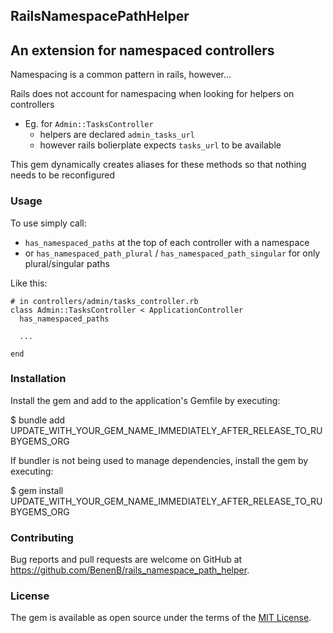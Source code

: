 ## RailsNamespacePathHelper
## An extension for namespaced controllers

Namespacing is a common pattern in rails, however...

Rails does not account for namespacing when looking for helpers on controllers
  - Eg. for `Admin::TasksController`
    - helpers are declared `admin_tasks_url` 
    - however rails bolierplate expects `tasks_url` to be available

This gem dynamically creates aliases for these methods so that nothing needs to be reconfigured

### Usage

To use simply call:
  - `has_namespaced_paths` at the top of each controller with a namespace
  - or `has_namespaced_path_plural` / `has_namespaced_path_singular` for only plural/singular paths


Like this:
```
# in controllers/admin/tasks_controller.rb
class Admin::TasksController < ApplicationController
  has_namespaced_paths

  ...

end
```
### Installation

Install the gem and add to the application's Gemfile by executing:

  $ bundle add UPDATE_WITH_YOUR_GEM_NAME_IMMEDIATELY_AFTER_RELEASE_TO_RUBYGEMS_ORG

If bundler is not being used to manage dependencies, install the gem by executing:

  $ gem install UPDATE_WITH_YOUR_GEM_NAME_IMMEDIATELY_AFTER_RELEASE_TO_RUBYGEMS_ORG


### Contributing

Bug reports and pull requests are welcome on GitHub at https://github.com/BenenB/rails_namespace_path_helper.

### License

The gem is available as open source under the terms of the [MIT License](https://opensource.org/licenses/MIT).

